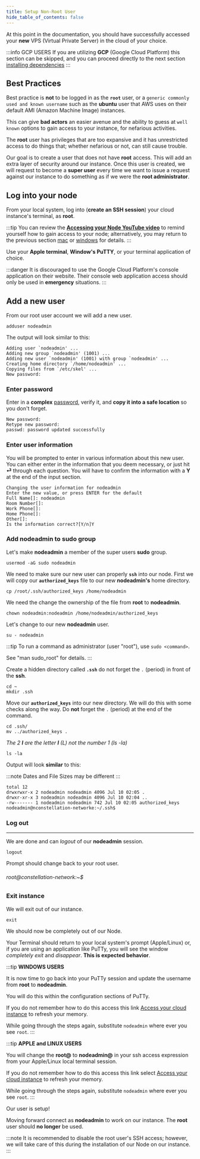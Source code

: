 ```yaml
---
title: Setup Non-Root User
hide_table_of_contents: false
---
```


<head>
  <title>Setup Node Non-Root User</title>
  <meta
    name="description"
    content="This document will help to create a non-root user to access our Node with instead of the default user."
  />
</head>

At this point in the documentation, you should have successfully accessed your **new** VPS (Virtual Private Server) in the cloud of your choice.

:::info GCP USERS
If you are utilizing **GCP** (Google Cloud Platform) this section can be skipped, and you can proceed directly to the next section [installing dependencies](/validate/manual/dependencies)
:::

## Best Practices

Best practice is **not** to be logged in as the **`root`** user, or a `generic commonly used and known username` such as the **ubuntu** user that AWS uses on their default AMI (Amazon Machine Image) instances.

This can give **bad actors** an easier avenue and the ability to guess at `well known` options to gain access to your instance, for nefarious activities.

The **root** user has privileges that are too expansive and it has unrestricted access to do things that; whether nefarious or not, can still cause trouble.

Our goal is to create a user that does not have **root** access. This will add an extra layer of security around our instance. Once this user is created, we will request to become a **super user** every time we want to issue a request against our instance to do something as if we were the **root administrator**.

## Log into your node

From your local system, log into (**create an SSH session**) your cloud instance's terminal, as **root**. 

:::tip 
You can review the **[Accessing your Node YouTube video](https://www.youtube.com/embed/7lhiuFtrOzU)** to remind yourself how to gain access to your node; alternatively, you may return to the previous section [mac](/validate/resources/accessMac) or [windows](/validate/resources/accessWin) for details.
:::

Use your **Apple terminal**, **Window's PuTTY**, or your terminal application of choice.

:::danger
It is discouraged to use the Google Cloud Platform's console application on their website. Their console web application access should only be used in **emergency** situations.
:::

## Add a new user

From our root user account we will add a new user.
```
adduser nodeadmin
```
The output will look similar to this:
```
Adding user `nodeadmin' ...
Adding new group `nodeadmin' (1001) ...
Adding new user `nodeadmin' (1001) with group `nodeadmin' ...
Creating home directory `/home/nodeadmin' ...
Copying files from `/etc/skel' ...
New password:
```

### Enter password

Enter in a **complex** [password](/validate/resources/password), verify it, and **copy it into a safe location** so you don't forget.

```
New password:
Retype new password:
passwd: password updated successfully
```

### Enter user information

You will be prompted to enter in various information about this new user. You can either enter in the information that you deem necessary, or just hit **⏎** through each question. You will have to confirm the information with a **Y** at the end of the input section.

```
Changing the user information for nodeadmin
Enter the new value, or press ENTER for the default
Full Name[]: nodeadmin
Room Number[]:
Work Phone[]:
Home Phone[]:
Other[]:
Is the information correct?[Y/n]Y
```

### Add nodeadmin to sudo group

Let's make **nodeadmin** a member of the super users **sudo** group.

```
usermod -aG sudo nodeadmin
```

We need to make sure our new user can properly **`ssh`** into our node. First we will copy our **`authorized_keys`** file to our new **nodeadmin's** home directory.

```
cp /root/.ssh/authorized_keys /home/nodeadmin
```

We need the change the ownership of the file from **root** to **nodeadmin**.

```
chown nodeadmin:nodeadmin /home/nodeadmin/authorized_keys
```

Let's change to our new **nodeadmin** user.

```
su - nodeadmin
```

:::tip
To run a command as administrator (user "root"), use `sudo <command>`.

See "man sudo_root" for details.
:::

Create a hidden directory called **`.ssh`** do not forget the `.` (period) in front of the **ssh**.

```
cd ~
mkdir .ssh
```

Move our **`authorized_keys`** into our new directory. We will do this with some checks along the way.  Do **not** forget the `.` (period) at the end of the command.

```
cd .ssh/
mv ../authorized_keys .
```
*The 2 **l** are the letter **l** (L) not the number 1 (ls -la)*
```
ls -la
```
Output will look **similar** to this:

:::note
Dates and File Sizes may be different
:::

```
total 12
drwxrwxr-x 2 nodeadmin nodeadmin 4096 Jul 10 02:05 .
drwxr-xr-x 3 nodeadmin nodeadmin 4096 Jul 10 02:04 ..
-rw------- 1 nodeadmin nodeadmin 742 Jul 10 02:05 authorized_keys
nodeadmin@nconstellation-networke:~/.ssh$
```

### Log out

---
We are done and can *logout* of our **nodeadmin** session.

```
logout
```

Prompt should change back to your root user.

###### root@constellation-network:~$

### Exit instance

We will exit out of our instance.

```
exit
```

We should now be completely out of our Node. 

Your Terminal should return to your local system's prompt (Apple/Linux) or, if you are using an application like PuTTy, you will see the window *completely exit* and *disappear*. **This is expected behavior**.

:::tip
**WINDOWS USERS**

It is now time to go back into your PuTTy session and update the username from **root** to **nodeadmin**.

You will do this within the configuration sections of PuTTy.

If you do not remember how to do this access this link [Access your cloud instance](/validate/resources/accessWin) to refresh your memory.  

While going through the steps again, substitute `nodeadmin` where ever you see `root`.
:::

:::tip
**APPLE and LINUX USERS**

You will change the **root@** to **nodeadmin@** in your ssh access expression from your Apple/Linux local terminal session.

If you do not remember how to do this access this link select [Access your cloud instance](/validate/resources/accessMac) to refresh your memory.

While going through the steps again, substitute `nodeadmin` where ever you see `root`.
:::

Our user is setup! 

Moving forward connect as **nodeadmin** to work on our instance. The **root** user should **no longer** be used.

:::note
It is recommended to disable the root user's SSH access; however, we will take care of this during the installation of our Node on our instance.
:::
